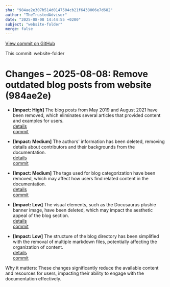 ```yaml
---
sha: "984ae2e307b514d0147504cb21f6438006e7d682"
author: "TheTrustedAdvisor"
date: "2025-08-08 14:44:55 +0200"
subject: "website-folder"
merge: false
---
```


[View commit on GitHub](https://github.com/TheTrustedAdvisor/FabricAdoptionFramework/commit/984ae2e307b514d0147504cb21f6438006e7d682)

This commit: website-folder

# Changes – 2025-08-08: Remove outdated blog posts from website (984ae2e)

- **[Impact: High]** The blog posts from May 2019 and August 2021 have been removed, which eliminates several articles that provided content and examples for users.  
   [details](/docs/about/changes/2025-08-08-website-folder)  
   [commit](https://github.com/TheTrustedAdvisor/FabricAdoptionFramework/commit/984ae2e307b514d0147504cb21f6438006e7d682)

- **[Impact: Medium]** The authors' information has been deleted, removing details about contributors and their backgrounds from the documentation.  
   [details](/docs/about/changes/2025-08-08-website-folder)  
   [commit](https://github.com/TheTrustedAdvisor/FabricAdoptionFramework/commit/984ae2e307b514d0147504cb21f6438006e7d682)

- **[Impact: Medium]** The tags used for blog categorization have been removed, which may affect how users find related content in the documentation.  
   [details](/docs/about/changes/2025-08-08-website-folder)  
   [commit](https://github.com/TheTrustedAdvisor/FabricAdoptionFramework/commit/984ae2e307b514d0147504cb21f6438006e7d682)

- **[Impact: Low]** The visual elements, such as the Docusaurus plushie banner image, have been deleted, which may impact the aesthetic appeal of the blog section.  
   [details](/docs/about/changes/2025-08-08-website-folder)  
   [commit](https://github.com/TheTrustedAdvisor/FabricAdoptionFramework/commit/984ae2e307b514d0147504cb21f6438006e7d682)

- **[Impact: Low]** The structure of the blog directory has been simplified with the removal of multiple markdown files, potentially affecting the organization of content.  
   [details](/docs/about/changes/2025-08-08-website-folder)  
   [commit](https://github.com/TheTrustedAdvisor/FabricAdoptionFramework/commit/984ae2e307b514d0147504cb21f6438006e7d682)

Why it matters: These changes significantly reduce the available content and resources for users, impacting their ability to engage with the documentation effectively.
